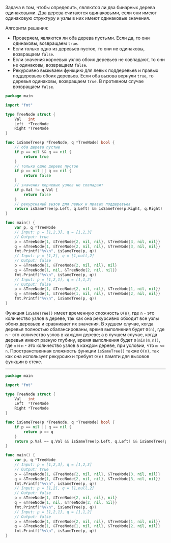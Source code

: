 Задача в том, чтобы определить, являются ли два бинарных дерева одинаковыми. Два дерева считаются одинаковыми, если они имеют одинаковую структуру и узлы в них имеют одинаковые значения.

Алгоритм решения:

- Проверяем, являются ли оба дерева пустыми. Если да, то они одинаковы, возвращаем `true`.
- Если только одно из деревьев пустое, то они не одинаковы, возвращаем `false`.
- Если значения корневых узлов обоих деревьев не совпадают, то они не одинаковы, возвращаем `false`.
- Рекурсивно вызываем функцию для левых поддеревьев и правых поддеревьев обоих деревьев. Если оба вызова вернули `true`, то деревья одинаковы, возвращаем `true`. В противном случае возвращаем `false`.

```go
package main

import "fmt"

type TreeNode struct {
	Val   int
	Left  *TreeNode
	Right *TreeNode
}

func isSameTree(p *TreeNode, q *TreeNode) bool {
	// оба дерева пустые
	if p == nil && q == nil {
		return true
	}
	// только одно дерево пустое
	if p == nil || q == nil {
		return false
	}
	// значения корневых узлов не совпадают
	if p.Val != q.Val {
		return false
	}
	// рекурсивный вызов для левых и правых поддеревьев
	return isSameTree(p.Left, q.Left) && isSameTree(p.Right, q.Right)
}

func main() {
	var p, q *TreeNode
	// Input: p = [1,2,3], q = [1,2,3]
	// Output: true
	p = &TreeNode{1, &TreeNode{2, nil, nil}, &TreeNode{3, nil, nil}}
	q = &TreeNode{1, &TreeNode{2, nil, nil}, &TreeNode{3, nil, nil}}
	fmt.Printf("%v\n", isSameTree(p, q))
	// Input: p = [1,2], q = [1,null,2]
	// Output: false
	p = &TreeNode{1, &TreeNode{2, nil, nil}, nil}
	q = &TreeNode{1, nil, &TreeNode{2, nil, nil}}
	fmt.Printf("%v\n", isSameTree(p, q))
	// Input: p = [1,2,1], q = [1,1,2]
	// Output: false
	p = &TreeNode{1, &TreeNode{2, nil, nil}, &TreeNode{1, nil, nil}}
	q = &TreeNode{1, &TreeNode{1, nil, nil}, &TreeNode{2, nil, nil}}
	fmt.Printf("%v\n", isSameTree(p, q))
}
```

Функция `isSameTree()` имеет временную сложность `O(n)`, где `n` - это количество узлов в дереве, так как она рекурсивно обходит все узлы обоих деревьев и сравнивает их значения. В худшем случае, когда деревья полностью сбалансированы, время выполнения будет `O(n)`, где `n` - это количество узлов в каждом дереве; а в лучшем случае, когда деревья имеют разную глубину, время выполнения будет `O(min(m,n))`, где `m` и `n` - это количество узлов в каждом дереве, при условии, что `m <= n`. Пространственная сложность функции `isSameTree()` также `O(n)`, так как она использует рекурсию и требует `O(n)` памяти для вызовов функции в стеке.

---

```go
package main

import "fmt"

type TreeNode struct {
	Val   int
	Left  *TreeNode
	Right *TreeNode
}

func isSameTree(p *TreeNode, q *TreeNode) bool {
	if p == nil || q == nil {
		return p == q
	}
	return p.Val == q.Val && isSameTree(p.Left, q.Left) && isSameTree(p.Right, q.Right)
}

func main() {
	var p, q *TreeNode
	// Input: p = [1,2,3], q = [1,2,3]
	// Output: true
	p = &TreeNode{1, &TreeNode{2, nil, nil}, &TreeNode{3, nil, nil}}
	q = &TreeNode{1, &TreeNode{2, nil, nil}, &TreeNode{3, nil, nil}}
	fmt.Printf("%v\n", isSameTree(p, q))
	// Input: p = [1,2], q = [1,null,2]
	// Output: false
	p = &TreeNode{1, &TreeNode{2, nil, nil}, nil}
	q = &TreeNode{1, nil, &TreeNode{2, nil, nil}}
	fmt.Printf("%v\n", isSameTree(p, q))
	// Input: p = [1,2,1], q = [1,1,2]
	// Output: false
	p = &TreeNode{1, &TreeNode{2, nil, nil}, &TreeNode{1, nil, nil}}
	q = &TreeNode{1, &TreeNode{1, nil, nil}, &TreeNode{2, nil, nil}}
	fmt.Printf("%v\n", isSameTree(p, q))
}
```
